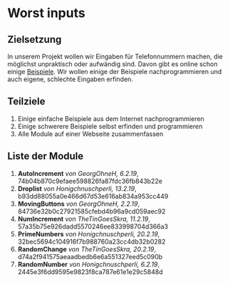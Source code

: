 # Worst inputs
## Zielsetzung
In unserem Projekt wollen wir Eingaben für Telefonnummern machen, die möglichst unpraktisch oder aufwändig sind. Davon gibt es online schon einige [Beispiele](https://qz.com/679782/programmers-imagine-the-most-ridiculous-ways-to-input-a-phone-number/). Wir wollen einige der Beispiele nachprogrammieren und auch eigene, schlechte Eingaben erfinden.

## Teilziele

1. Einige einfache Beispiele aus dem Internet nachprogrammieren
2. Einige schwerere Beispiele selbst erfinden und programmieren
3. Alle Module auf einer Webseite zusammenfassen 

## Liste der Module

1. **AutoIncrement** _von GeorgOhneH, 6.2.19_, 74b04b870c9efaee598826fa87fdc36fb843b22e
2. **Droplist** _von Honigchnuschperli, 13.2.19_, b93dd88055a0e466d67d53e616ab834a953cc449
3. **MovingButtons** _von GeorgOhneH, 2.2.19_, 84736e32b0c27921585cfebd4b96a9cd059aec92
4. **NumIncrement** _von TheTinGoesSkra, 11.2.19_, 57a35b75e926dadd5570246ee833998704d366a3
5. **PrimeNumbers** _von Honigchnuschperli, 20.2.19_, 32bec5694c104916f7b988760a23cc4db32b0282 
6. **RandomChange** _von TheTinGoesSkra, 20.2.19_, d74a2f941575aeaadbedb6e6a551327eed5c090b
7. **RandomNumber** _von Honigchnuschperli, 6.2.19_, 2445e3f6dd9595e9823f8ca787e61e1e29c5848d
